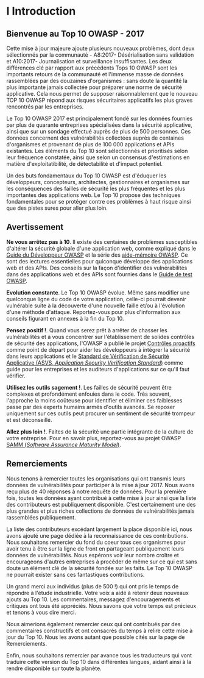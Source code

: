# I Introduction

## Bienvenue au Top 10 OWASP - 2017

Cette mise à jour majeure ajoute plusieurs nouveaux problèmes, dont deux sélectionnés par la communauté - A8:2017- Désérialisation sans validation et A10:2017- Journalisation et surveillance insuffisantes. Les deux différences clé par rapport aux précédents Tops 10 OWASP sont les importants retours de la communauté et l'immense masse de données rassemblées par des douzaines d'organismes : sans doute la quantité la plus importante jamais collectée pour préparer une norme de sécurité applicative. Cela nous permet de supposer raisonnablement que le nouveau TOP 10 OWASP répond aux risques sécuritaires applicatifs les plus graves rencontrés par les entreprises.

Le Top 10 OWASP 2017 est principalement fondé sur les données fournies par plus de quarante entreprises spécialisées dans la sécurité applicative, ainsi que sur un sondage effectué auprès de plus de 500 personnes. Ces données concernent des vulnérabilités collectées auprès de centaines d'organismes et provenant de plus de 100 000 applications et APIs existantes. Les éléments du Top 10 sont sélectionnés et prioritisés selon leur fréquence constatée, ainsi que selon un consensus d'estimations en matière d'exploitatibilité, de détectabilité et d'impact potentiel.

Un des buts fondamentaux du Top 10 OWASP est d'éduquer les développeurs, concepteurs, architectes, gestionnaires et organismes sur les conséquences des failles de sécurité les plus fréquentes et les plus importantes des applications web. Le Top 10 propose des techniques fondamentales pour se protéger contre ces problèmes à haut risque ainsi que des pistes sures pour aller plus loin.

## Avertissement

**Ne vous arrêtez pas à 10**. Il existe des centaines de problèmes susceptibles d'altérer la sécurité globale d'une application web, comme expliqué dans le [Guide du Développeur OWASP](https://www.owasp.org/index.php/OWASP_Guide_Project) et la série des [aide-mémoire OWASP](https://www.owasp.org/index.php/Category:Cheatsheets). Ce sont des lectures essentielles pour quiconque développe des applications web et des APIs. Des conseils sur la façon d'identifier des vulnérabilités dans des applications web et des APIs sont fournies dans le [Guide de test OWASP](https://www.owasp.org/index.php/OWASP_Testing_Project).

**Evolution constante**. Le Top 10 OWASP évolue. Même sans modifier une quelconque ligne du code de votre application, celle-ci pourrait devenir vulnérable suite à la découverte d'une nouvelle faille et/ou à l'évolution d'une méthode d'attaque. Reportez-vous pour plus d'information aux conseils figurant en annexes à la fin du Top 10.

**Pensez positif !**. Quand vous serez prêt à arrêter de chasser les vulnérabilités et à vous concentrer sur l'établissement de solides contrôles de sécurité des applications, l'OWASP a publié le projet [Contrôles proactifs](https://www.owasp.org/index.php/OWASP_Proactive_Controls) comme point de départ pour aider les développeurs à intégrer la sécurité dans leurs applications et le [Standard de Vérification de Sécurité Applicative (ASVS, _Application Security Verification Standard_)](https://www.owasp.org/index.php/ASVS) comme guide pour les entreprises et les auditeurs d'applications sur ce qu'il faut vérifier.

**Utilisez les outils sagement !**. Les failles de sécurité peuvent être complexes et profondément enfouies dans le code. Très souvent, l'approche la moins coûteuse pour identifier et éliminer ces faiblesses passe par des experts humains armés d'outils avancés. Se reposer uniquement sur ces outils peut procurer un sentiment de sécurité trompeur et est déconseillé.

**Allez plus loin !**. Faites de la sécurité une partie intégrante de la culture de votre entreprise. Pour en savoir plus, reportez-vous au projet OWASP [SAMM (_Software Assurance Maturity Model_)](https://www.owasp.org/index.php/OWASP_SAMM_Project).

## Remerciements

Nous tenons à remercier toutes les organisations qui ont transmis leurs données de vulnérabilités pour participer à la mise à jour 2017. Nous avons reçu plus de 40 réponses à notre requête de données. Pour la première fois, toutes les données ayant contribué à cette mise à jour ainsi que la liste des contributeurs est publiquement disponible. C'est certainement une des plus grandes et plus riches collections de données de vulnérabilités jamais rassemblées publiquement.

La liste des contributeurs excédant largement la place disponible ici, nous avons ajouté une page dédiée à la reconnaissance de ces contributions. Nous souhaitons remercier du fond du coeur tous ces organismes pour avoir tenu à être sur la ligne de front en partageant publiquement leurs données de vulnérabilités. Nous espérons voir leur nombre croître et encourageons d'autres entreprises à procéder de même sur ce qui est sans doute un élément clé de la sécurité fondée sur les faits. Le Top 10 OWASP ne pourrait exister sans ces fantastiques contributions. 

Un grand merci aux individus (plus de 500 !) qui ont pris le temps de répondre à l'étude industrielle. Votre voix a aidé à retenir deux nouveaux ajouts au Top 10. Les commentaires, messagez d'encouragements et critiques ont tous été appréciés. Nous savons que votre temps est précieux et tenons à vous dire merci.

Nous aimerions également remercier ceux qui ont contribués par des commentaires constructifs et ont consacrés du temps à relire cette mise à jour du Top 10. Nous les avons autant que possible cités sur la page de Remerciements.

Enfin, nous souhaitons remercier par avance tous les traducteurs qui vont traduire cette version du Top 10 dans différentes langues, aidant ainsi à la rendre disponible sur toute la planète. 
